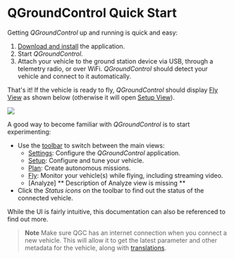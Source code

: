 # QGroundControl Quick Start

Getting *QGroundControl* up and running is quick and easy:

1. [Download and install](../getting_started/download_and_install.md) the application.
1. Start *QGroundControl*. 
1. Attach your vehicle to the ground station device via USB, through a telemetry radio, or over WiFi. *QGroundControl* should detect your vehicle and connect to it automatically.

That's it! If the vehicle is ready to fly,  *QGroundControl* should display [Fly View](../FlyView/FlyView.md) as shown below (otherwise it will open [Setup View](../SetupView/SetupView.md)).

![](../../assets/quickstart/fly_view_connected_vehicle.jpg)

A good way to become familiar with *QGroundControl* is to start experimenting:

- Use the [toolbar](../toolbar/toolbar.md) to switch between the main views:
  - [Settings](../SettingsView/SettingsView.md): Configure the *QGroundControl* application.
  - [Setup](../SetupView/SetupView.md): Configure and tune your vehicle.
  - [Plan](../PlanView/PlanView.md): Create autonomous missions.
  - [Fly](../FlyView/FlyView.md): Monitor your vehicle(s) while flying, including streaming video.
  - [Analyze] ** Description of Analyze view is missing **
- Click the *Status icons* on the toolbar to find out the status of the connected vehicle. 

While the UI is fairly intuitive, this documentation can also be referenced to find out more.

> **Note** Make sure QGC has an internet connection when you connect a new vehicle. This will allow it to get the latest parameter and other metadata for the vehicle, along with [translations](../SettingsView/General.md#miscellaneous).